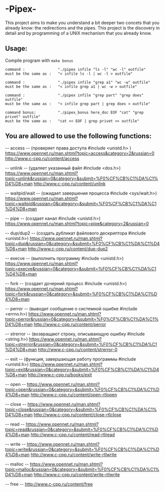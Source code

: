 # -Pipex-

This project aims to make you understand a bit deeper two concets that you already know: the redirections and the pipes.
This project is the discovery in detail and by programming of a UNIX mechanism that you already know.

## Usage:
Compile program with ```make bonus```
```
command : 				"./pipex infile "ls -l" "wc -l" outfile"
must be the same as :	"< infile ls -l | wc -l > outfile"

command : 				"./pipex infile "grep a1" "wc -w" outfile"
must be the same as :	"< infile grep a1 | wc -w > outfile"

command : 				"./pipex infile "grep part" "grep does" outfile"
must be the same as :	"< infile grep part | grep does > outfile"

command bonus: 			"./pipex_bonus here_doc EOF "cat" "grep privet" outfile"
must be the same as :	"cat << EOF | grep privet >> outfile"
```

## You are allowed to use the following functions:

-- access -- (проверяет права доступа #include <unistd.h> )
https://www.opennet.ru/man.shtml?topic=access&category=2&russian=0
http://www.c-cpp.ru/content/access

-- unlink -- (удаляет указанный файл #include <dos.h>)
https://www.opennet.ru/man.shtml?topic=unlink&russian=0&category=&submit=%F0%CF%CB%C1%DA%C1%D4%D8+man
http://www.c-cpp.ru/content/unlink

-- waitpid/wait -- (ожидает завершения процесса  #include <sys/wait.h>)
https://www.opennet.ru/man.shtml?topic=waitpid&russian=0&category=&submit=%F0%CF%CB%C1%DA%C1%D4%D8+man

-- pipe -- (создает канал #include <unistd.h>)
https://www.opennet.ru/man.shtml?topic=pipe&category=2&russian=0

-- dup/dup2 -- (создать дубликат файлового дескриптора #include <unistd.h>)
https://www.opennet.ru/man.shtml?topic=dup&russian=0&category=&submit=%F0%CF%CB%C1%DA%C1%D4%D8+man
http://www.c-cpp.ru/content/dup-dup2

-- execve -- (выполнить программу #include <unistd.h>)
https://www.opennet.ru/man.shtml?topic=execve&russian=0&category=&submit=%F0%CF%CB%C1%DA%C1%D4%D8+man

-- fork -- (создает дочерний процесс #include <unistd.h>)
https://www.opennet.ru/man.shtml?topic=fork&russian=0&category=&submit=%F0%CF%CB%C1%DA%C1%D4%D8+man

-- perror -- (выводит сообщение о системной ошибке #include <errno.h>)
https://www.opennet.ru/man.shtml?topic=perror&russian=0&category=&submit=%F0%CF%CB%C1%DA%C1%D4%D8+man
http://www.c-cpp.ru/content/perror

-- strerror -- (возвращают строку, описывающую ошибку #include <string.h>)
https://www.opennet.ru/man.shtml?topic=strerror&russian=0&category=&submit=%F0%CF%CB%C1%DA%C1%D4%D8+man
http://www.c-cpp.ru/content/strerror-0

-- exit -- (функция, завершающая работу программы #include <unistd.h>)
https://www.opennet.ru/man.shtml?topic=exit&russian=0&category=&submit=%F0%CF%CB%C1%DA%C1%D4%D8+man
http://www.c-cpp.ru/books/exit

-- open --
https://www.opennet.ru/man.shtml?topic=open&russian=0&category=&submit=%F0%CF%CB%C1%DA%C1%D4%D8+man
http://www.c-cpp.ru/content/open-rtlopen

-- close --
https://www.opennet.ru/man.shtml?topic=close&russian=0&category=&submit=%F0%CF%CB%C1%DA%C1%D4%D8+man
http://www.c-cpp.ru/content/close-rtlclose

-- read --
https://www.opennet.ru/man.shtml?topic=read&russian=0&category=&submit=%F0%CF%CB%C1%DA%C1%D4%D8+man
http://www.c-cpp.ru/content/read-rtlread

-- write --
https://www.opennet.ru/man.shtml?topic=write&russian=0&category=&submit=%F0%CF%CB%C1%DA%C1%D4%D8+man
http://www.c-cpp.ru/content/write-rtlwrite

-- malloc --
https://www.opennet.ru/man.shtml?topic=malloc&russian=0&category=&submit=%F0%CF%CB%C1%DA%C1%D4%D8+man
http://www.c-cpp.ru/content/write-rtlwrite

-- free --
http://www.c-cpp.ru/content/free
